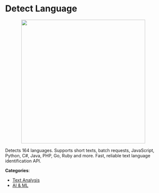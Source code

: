 # Detect Language
<p align="center">
    <img width="400" src="https://raw.githubusercontent.com/apis-list/apis-list/apis/detect-language/logo_256x256.png" />
</p>

Detects 164 languages. Supports short texts, batch requests, JavaScript, Python, C#, Java, PHP, Go, Ruby and more. Fast, reliable text language identification API.



**Categories**:
- [Text Analysis](https://github.com/apis-list/apis-list#text-analysis)
- [AI & ML](https://github.com/apis-list/apis-list#ai-and-ml)





